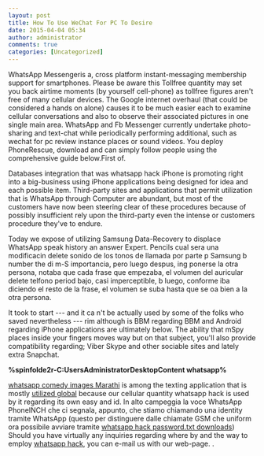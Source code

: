 ```yaml
---
layout: post
title: How To Use WeChat For PC To Desire
date: 2015-04-04 05:34
author: administrator
comments: true
categories: [Uncategorized]
---
```

WhatsApp Messengeris a, cross platform instant-messaging membership support for smartphones. Please be aware this Tollfree quantity may set you back airtime moments (by yourself cell-phone) as tollfree figures aren't free of many cellular devices. The Google internet overhaul (that could be considered a hands on alone) causes it to be much easier each to examine cellular conversations and also to observe their associated pictures in one single main area. WhatsApp and Fb Messenger currently undertake photo-sharing and text-chat while periodically performing additional, such as wechat for pc review instance places or sound videos. You deploy PhoneRescue, download and can simply follow people using the comprehensive guide below.First of.

Databases integration that was  whatsapp hack iPhone is promoting right into a big-business using iPhone applications being designed for idea and each possible item. Third-party sites and applications that permit utilization that is WhatsApp through Computer are abundant, but most of the customers have now been steering clear of these procedures because of possibly insufficient rely upon the third-party even the intense or customers procedure they've to endure.

Today we expose of utilizing Samsung Data-Recovery to displace WhatsApp speak history an answer Expert. Pencils cual sera una modificacin delete sonido de los tonos de llamada por parte p Samsung b number the di m-S importancia, pero luego despus, ing ponerse la otra persona, notaba que cada frase que empezaba, el volumen del auricular delete telfono period bajo, casi imperceptible, b luego, conforme iba diciendo el resto de la frase, el volumen se suba hasta que se oa bien a la otra persona.

It took to start --- and it ca n't be actually used by some of the folks who saved nevertheless --- rim although is BBM regarding BBM and Android regarding iPhone applications are ultimately below. The ability that mSpy places inside your fingers moves way but on that subject, you'll also provide compatibility regarding; Viber Skype and other sociable sites and lately extra Snapchat.

<b>%spinfolde2r-C:UsersAdministratorDesktopContent whatsapp%</b>

<a href="http://www.nokortep.com/?option=com_k2&amp;view=itemlist&amp;task=user&amp;id=55811">whatsapp comedy images Marathi</a> is among the texting application that is mostly <a href="http://pixabay.com/en/new-zealand-waterfall-nature-utilized+global/">utilized global</a> because our cellular quantity  whatsapp hack is used by it regarding its own easy and id. In alto campeggia la voce WhatsApp PhoneINCH che ci segnala, appunto, che stiamo chiamando una identity tramite WhatsApp (questo per distinguere dalle chiamate GSM che uniform ora possibile avviare tramite <a href="http://www.universityoffer.com/?option=com_k2&amp;view=itemlist&amp;task=user&amp;id=26115">whatsapp hack password.txt downloads</a>) Should you have virtually any inquiries regarding where by and the way to employ <a href="http://tokattso.org.tr/?option=com_k2&amp;view=itemlist&amp;task=user&amp;id=12043">whatsapp hack</a>, you can e-mail us with our web-page. .
